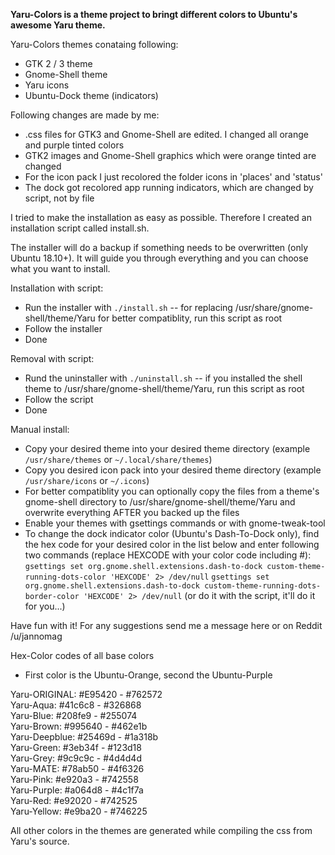 **Yaru-Colors is a theme project to bringt different colors to Ubuntu's awesome Yaru theme.**

Yaru-Colors themes conataing following:
- GTK 2 / 3 theme
- Gnome-Shell theme
- Yaru icons
- Ubuntu-Dock theme (indicators)

Following changes are made by me:
- .css files for GTK3 and Gnome-Shell are edited. I changed all orange and purple tinted colors
- GTK2 images and Gnome-Shell graphics which were orange tinted are changed
- For the icon pack I just recolored the folder icons in 'places' and 'status'
- The dock got recolored app running indicators, which are changed by script, not by file

I tried to make the installation as easy as possible.
Therefore I created an installation script called install.sh. 

The installer will do a backup if something needs to be overwritten (only Ubuntu 18.10+).
It will guide you through everything and you can choose what you want to install.

Installation with script:
- Run the installer with `./install.sh`
  -- for replacing /usr/share/gnome-shell/theme/Yaru for better compatiblity, run this script as root
- Follow the installer
- Done

Removal with script:
- Rund the uninstaller with `./uninstall.sh`
  -- if you installed the shell theme to /usr/share/gnome-shell/theme/Yaru, run this script as root
- Follow the script
- Done

Manual install:
- Copy your desired theme into your desired theme directory (example `/usr/share/themes` or `~/.local/share/themes`)
- Copy you desired icon pack into your desired theme directory (example `/usr/share/icons` or `~/.icons`)
- For better compatiblity you can optionally copy the files from a theme's gnome-shell directory to /usr/share/gnome-shell/theme/Yaru and overwrite everything AFTER you backed up the files
- Enable your themes with gsettings commands or with gnome-tweak-tool
- To change the dock indicator color (Ubuntu's Dash-To-Dock only), find the hex code for your desired color in the list below and enter following two commands (replace HEXCODE with your color code including #):
`gsettings set org.gnome.shell.extensions.dash-to-dock custom-theme-running-dots-color 'HEXCODE' 2> /dev/null`
`gsettings set org.gnome.shell.extensions.dash-to-dock custom-theme-running-dots-border-color 'HEXCODE' 2> /dev/null`
(or do it with the script, it'll do it for you...)


Have fun with it!
For any suggestions send me a message here or on Reddit /u/jannomag




Hex-Color codes of all base colors
- First color is the Ubuntu-Orange, second the Ubuntu-Purple

Yaru-ORIGINAL:	#E95420 - #762572   
Yaru-Aqua:	#41c6c8 - #326868   
Yaru-Blue:	#208fe9 - #255074   
Yaru-Brown:	#995640 - #462e1b   
Yaru-Deepblue:  #25469d - #1a318b   
Yaru-Green:	#3eb34f - #123d18   
Yaru-Grey:	#9c9c9c - #4d4d4d   
Yaru-MATE:	#78ab50 - #4f6326   
Yaru-Pink:	#e920a3 - #742558   
Yaru-Purple:	#a064d8 - #4c1f7a   
Yaru-Red:	#e92020 - #742525   
Yaru-Yellow:	#e9ba20 - #746225   

All other colors in the themes are generated while compiling the css from Yaru's source.

